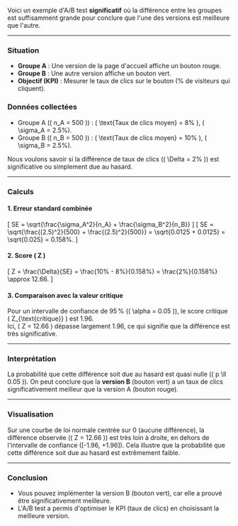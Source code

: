 Voici un exemple d'A/B test **significatif** où la différence entre les groupes est suffisamment grande pour conclure que l'une des versions est meilleure que l'autre.

---

### **Situation**
- **Groupe A** : Une version de la page d'accueil affiche un bouton rouge.  
- **Groupe B** : Une autre version affiche un bouton vert.
- **Objectif (KPI)** : Mesurer le taux de clics sur le bouton (\% de visiteurs qui cliquent).

### **Données collectées**
- Groupe A (\( n_A = 500 \)) : \( \text{Taux de clics moyen} = 8\% \), \( \sigma_A = 2.5\%\).  
- Groupe B (\( n_B = 500 \)) : \( \text{Taux de clics moyen} = 10\% \), \( \sigma_B = 2.5\%\).

Nous voulons savoir si la différence de taux de clics (\( \Delta = 2\% \)) est significative ou simplement due au hasard.

---

### **Calculs**

#### 1. **Erreur standard combinée**
\[
SE = \sqrt{\frac{\sigma_A^2}{n_A} + \frac{\sigma_B^2}{n_B}}
\]
\[
SE = \sqrt{\frac{(2.5)^2}{500} + \frac{(2.5)^2}{500}} = \sqrt{0.0125 + 0.0125} = \sqrt{0.025} = 0.158\%.
\]

#### 2. **Score \( Z \)**
\[
Z = \frac{\Delta}{SE} = \frac{10\% - 8\%}{0.158\%} = \frac{2\%}{0.158\%} \approx 12.66.
\]

#### 3. **Comparaison avec la valeur critique**
Pour un intervalle de confiance de 95 % (\( \alpha = 0.05 \)), le score critique \( Z_{\text{critique}} \) est 1.96.  
Ici, \( Z = 12.66 \) dépasse largement 1.96, ce qui signifie que la différence est très significative.

---

### **Interprétation**
La probabilité que cette différence soit due au hasard est quasi nulle (\( p \ll 0.05 \)). On peut conclure que la **version B** (bouton vert) a un taux de clics significativement meilleur que la version A (bouton rouge).

---

### **Visualisation**
Sur une courbe de loi normale centrée sur 0 (aucune différence), la différence observée (\( Z = 12.66 \)) est très loin à droite, en dehors de l'intervalle de confiance \([-1.96, +1.96]\). Cela illustre que la probabilité que cette différence soit due au hasard est extrêmement faible.

---

### **Conclusion**
- Vous pouvez implémenter la version B (bouton vert), car elle a prouvé être significativement meilleure.
- L'A/B test a permis d'optimiser le KPI (taux de clics) en choisissant la meilleure version.
